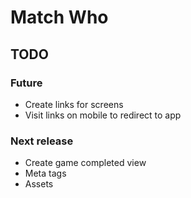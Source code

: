 # Match Who

## TODO

### Future

-   Create links for screens
-   Visit links on mobile to redirect to app

### Next release

-   Create game completed view
-   Meta tags
-   Assets
